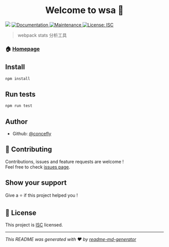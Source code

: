 <h1 align="center">Welcome to wsa 👋</h1>
<p>
  <img src="https://img.shields.io/badge/version-0.1.0-blue.svg?cacheSeconds=2592000" />
  <a href="https://github.com/concefly/webpack-stats-analyzer#readme">
    <img alt="Documentation" src="https://img.shields.io/badge/documentation-yes-brightgreen.svg" target="_blank" />
  </a>
  <a href="https://github.com/concefly/webpack-stats-analyzer/graphs/commit-activity">
    <img alt="Maintenance" src="https://img.shields.io/badge/Maintained%3F-yes-green.svg" target="_blank" />
  </a>
  <a href="https://github.com/concefly/webpack-stats-analyzer/blob/master/LICENSE">
    <img alt="License: ISC" src="https://img.shields.io/badge/License-ISC-yellow.svg" target="_blank" />
  </a>
</p>

> webpack stats 分析工具

### 🏠 [Homepage](https://github.com/concefly/webpack-stats-analyzer#readme)

## Install

```sh
npm install
```

## Run tests

```sh
npm run test
```

## Author

* Github: [@concefly](https://github.com/concefly)

## 🤝 Contributing

Contributions, issues and feature requests are welcome !<br />Feel free to check [issues page](https://github.com/concefly/webpack-stats-analyzer/issues).

## Show your support

Give a ⭐️ if this project helped you !

## 📝 License

This project is [ISC](https://github.com/concefly/webpack-stats-analyzer/blob/master/LICENSE) licensed.

***
_This README was generated with ❤️ by [readme-md-generator](https://github.com/kefranabg/readme-md-generator)_